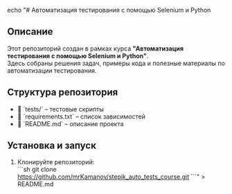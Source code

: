 echo "# Автоматизация тестирования с помощью Selenium и Python  

## Описание  
Этот репозиторий создан в рамках курса **\"Автоматизация тестирования с помощью Selenium и Python\"**.  
Здесь собраны решения задач, примеры кода и полезные материалы по автоматизации тестирования.  

## Структура репозитория  
- 📂 \`tests/\` – тестовые скрипты
- 📄 \`requirements.txt\` – список зависимостей  
- 📄 \`README.md\` – описание проекта  

## Установка и запуск  
1. Клонируйте репозиторий:  
   \`\`\`sh
   git clone https://github.com/mrKamanov/stepik_auto_tests_course.git
   \`\`\`" > README.md
